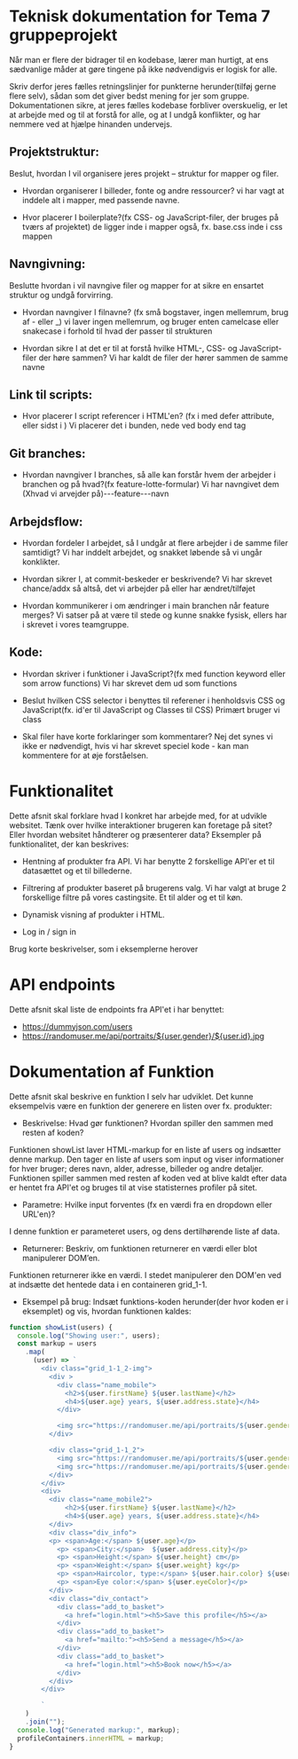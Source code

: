 # Teknisk dokumentation for Tema 7 gruppeprojekt

Når man er flere der bidrager til en kodebase, lærer man hurtigt, at ens sædvanlige måder at gøre tingene på ikke nødvendigvis er logisk for alle.

Skriv derfor jeres fælles retningslinjer for punkterne herunder(tilføj gerne flere selv), sådan som det giver bedst mening for jer som gruppe. Dokumentationen sikre, at jeres fælles kodebase forbliver overskuelig, er let at arbejde med og til at forstå for alle, og at I undgå konflikter, og har nemmere ved at hjælpe hinanden undervejs.

## Projektstruktur:

Beslut, hvordan I vil organisere jeres projekt – struktur for mapper og filer.

- Hvordan organiserer I billeder, fonte og andre ressourcer?
  vi har vagt at inddele alt i mapper, med passende navne.

- Hvor placerer I boilerplate?(fx CSS- og JavaScript-filer, der bruges på tværs af projektet)
  de ligger inde i mapper også, fx. base.css inde i css mappen

## Navngivning:

Beslutte hvordan i vil navngive filer og mapper for at sikre en ensartet struktur og undgå forvirring.

- Hvordan navngiver I filnavne? (fx små bogstaver, ingen mellemrum, brug af - eller \_)
  vi laver ingen mellemrum, og bruger enten camelcase eller snakecase i forhold til hvad der passer til strukturen

- Hvordan sikre I at det er til at forstå hvilke HTML-, CSS- og JavaScript-filer der høre sammen?
  Vi har kaldt de filer der hører sammen de samme navne

## Link til scripts:

- Hvor placerer I script referencer i HTML'en? (fx i <head> med defer attribute, eller sidst i <body>)
  Vi placerer det i bunden, nede ved body end tag

## Git branches:

- Hvordan navngiver I branches, så alle kan forstår hvem der arbejder i branchen og på hvad?(fx feature-lotte-formular)
  Vi har navngivet dem (Xhvad vi arvejder på)---feature---navn

## Arbejdsflow:

- Hvordan fordeler I arbejdet, så I undgår at flere arbejder i de samme filer samtidigt?
  Vi har inddelt arbejdet, og snakket løbende så vi ungår konklikter.

- Hvordan sikrer I, at commit-beskeder er beskrivende?
  Vi har skrevet chance/addx så altså, det vi arbejder på eller har ændret/tilføjet

- Hvordan kommunikerer i om ændringer i main branchen når feature merges?
  Vi satser på at være til stede og kunne snakke fysisk, ellers har i skrevet i vores teamgruppe.

## Kode:

- Hvordan skriver i funktioner i JavaScript?(fx med function keyword eller som arrow functions)
  Vi har skrevet dem ud som functions

- Beslut hvilken CSS selector i benyttes til referener i henholdsvis CSS og JavaScript(fx. id'er til JavaScript og Classes til CSS)
  Primært bruger vi class

- Skal filer have korte forklaringer som kommentarer?
  Nej det synes vi ikke er nødvendigt, hvis vi har skrevet speciel kode - kan man kommentere for at øje forståelsen.

# Funktionalitet

Dette afsnit skal forklare hvad I konkret har arbejde med, for at udvikle websitet. Tænk over hvilke interaktioner brugeren kan foretage på sitet? Eller hvordan websitet håndterer og præsenterer data? Eksempler på funktionalitet, der kan beskrives:

- Hentning af produkter fra API.
  Vi har benytte 2 forskellige API'er et til datasættet og et til billederne.

- Filtrering af produkter baseret på brugerens valg.
  Vi har valgt at bruge 2 forskellige filtre på vores castingsite. Et til alder og et til køn.

- Dynamisk visning af produkter i HTML.

- Log in / sign in

Brug korte beskrivelser, som i eksemplerne herover

# API endpoints

Dette afsnit skal liste de endpoints fra API'et i har benyttet:

- https://dummyjson.com/users
- https://randomuser.me/api/portraits/${user.gender}/${user.id}.jpg

# Dokumentation af Funktion

Dette afsnit skal beskrive en funktion I selv har udviklet. Det kunne eksempelvis være en funktion der generere en listen over fx. produkter:

- Beskrivelse: Hvad gør funktionen? Hvordan spiller den sammen med resten af koden?

Funktionen showList laver HTML-markup for en liste af users og indsætter denne markup. Den tager en liste af users som input og viser informationer for hver bruger; deres navn, alder, adresse, billeder og andre detaljer. Funktionen spiller sammen med resten af koden ved at blive kaldt efter data er hentet fra API'et og bruges til at vise statisternes profiler på sitet.

- Parametre: Hvilke input forventes (fx en værdi fra en dropdown eller URL'en)?

I denne funktion er parameteret users, og dens dertilhørende liste af data.

- Returnerer: Beskriv, om funktionen returnerer en værdi eller blot manipulerer DOM’en.

Funktionen returnerer ikke en værdi. I stedet manipulerer den DOM'en ved at indsætte det hentede data i en containeren grid_1-1.

- Eksempel på brug: Indsæt funktions-koden herunder(der hvor koden er i eksemplet) og vis, hvordan funktionen kaldes:

```javascript
function showList(users) {
  console.log("Showing user:", users);
  const markup = users
    .map(
      (user) => `
        <div class="grid_1-1_2-img">
          <div >
            <div class="name_mobile">
              <h2>${user.firstName} ${user.lastName}</h2>
              <h4>${user.age} years, ${user.address.state}</h4>
            </div>

            <img src="https://randomuser.me/api/portraits/${user.gender == "female" ? "women" : "men"}/${user.id % 100}.jpg" alt="" />
          </div>

          <div class="grid_1-1_2">
            <img src="https://randomuser.me/api/portraits/${user.gender == "female" ? "women" : "men"}/${user.id % 100}.jpg" alt="" />
            <img src="https://randomuser.me/api/portraits/${user.gender == "female" ? "women" : "men"}/${user.id % 100}.jpg" alt="" />
          </div>
        </div>
        <div>
          <div class="name_mobile2">
              <h2>${user.firstName} ${user.lastName}</h2>
              <h4>${user.age} years, ${user.address.state}</h4>
          </div>
          <div class="div_info">
          <p> <span>Age:</span> ${user.age}</p>
            <p> <span>City:</span>  ${user.address.city}</p>
            <p> <span>Height:</span> ${user.height} cm</p>
            <p> <span>Weight:</span> ${user.weight} kg</p>
            <p> <span>Haircolor, type:</span> ${user.hair.color} ${user.hair.type} </p>
            <p> <span>Eye color:</span> ${user.eyeColor}</p>
          </div>
          <div class="div_contact">
            <div class="add_to_basket">
              <a href="login.html"><h5>Save this profile</h5></a>
            </div>
            <div class="add_to_basket">
              <a href="mailto:"><h5>Send a message</h5></a>
            </div>
            <div class="add_to_basket">
              <a href="login.html"><h5>Book now</h5></a>
            </div>
          </div>
        </div>

        `
    )
    .join("");
  console.log("Generated markup:", markup);
  profileContainers.innerHTML = markup;
}
```
